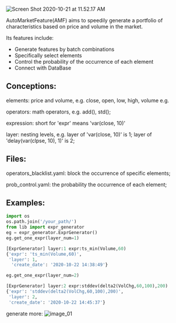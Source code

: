 ![Screen Shot 2020-10-21 at 11.52.17 AM](logo.png)


AutoMarketFeature(AMF)  aims to speedily generate a portfolio of characteristics based on price and volume in the market.

Its features include:

- Generate features by batch combinations
- Specifically select elements
- Control the probability of the occurrence of each element
- Connect with DataBase

## Conceptions:

elements: price and volume, e.g. close, open, low, high, volume e.g.

operators: math operators, e.g. add(), std();

expression: short for 'expr' means 'var(close, 10)'

layer: nesting levels, e.g. layer of 'var(close, 10)' is 1; layer of 'delay(var(clpse, 10), 1)' is 2;

## Files:

operators_blacklist.yaml: block the occurrence of specific elements;

prob_control.yaml: the probability the occurrence of each element;

## Examples:
```python
import os
os.path.join('/your_path/')
from lib import expr_generator
eg = expr_generator.ExprGenerator()
eg.get_one_expr(layer_num=1)
```
```python
[ExprGenerator] layer:1 expr:ts_min(Volume,60)
{'expr': 'ts_min(Volume,60)',
 'layer': 1,
  'create_date': '2020-10-22 14:38:49'}
```

```python
eg.get_one_expr(layer_num=2)
```

```python
[ExprGenerator] layer:2 expr:stddev(delta2(VolChg,60,100),200)
{'expr': 'stddev(delta2(VolChg,60,100),200)',
 'layer': 2,
 'create_date': '2020-10-22 14:45:37'}
```

generate more:
![image_01](image_01.png)